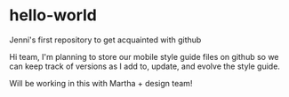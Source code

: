 # hello-world
Jenni's first repository to get acquainted with github

Hi team, I'm planning to store our mobile style guide files on github so we can keep track of versions as I add to, update, and evolve the style guide.

Will be working in this with Martha + design team!
